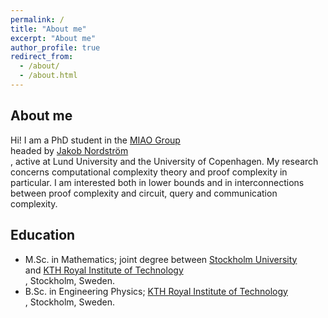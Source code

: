 ```yaml
---
permalink: /
title: "About me"
excerpt: "About me"
author_profile: true
redirect_from: 
  - /about/
  - /about.html
---
```


## About me
Hi! I am a PhD student in the <a href="https://jakobnordstrom.github.io/miao-group/">MIAO Group</a> <br/> headed by <a href="https://jakobnordstrom.github.io/">Jakob Nordström</a> <br/>, active at Lund University and the University of Copenhagen. My research concerns computational complexity theory and proof complexity in particular. I am interested both in lower bounds and in interconnections between proof complexity and circuit, query and communication complexity. 

## Education
- M.Sc. in Mathematics; joint degree between <a href="https://www.su.se/english/">Stockholm University</a> <br/> and <a href="https://www.kth.se/en">KTH Royal Institute of Technology</a> <br/>, Stockholm, Sweden.
- B.Sc. in Engineering Physics; <a href="https://www.kth.se/en">KTH Royal Institute of Technology</a> <br/>, Stockholm, Sweden.

